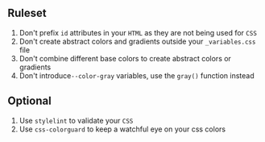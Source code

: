 Ruleset
-------

1. Don't prefix `id` attributes in your `HTML` as they are not being used for `CSS`
1. Don't create abstract colors and gradients outside your `_variables.css` file
1. Don't combine different base colors to create abstract colors or gradients
1. Don't introduce`--color-gray` variables, use the `gray()` function instead


Optional
--------

1. Use `stylelint` to validate your `CSS`
1. Use `css-colorguard` to keep a watchful eye on your css colors
